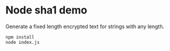 Node sha1 demo
==============

Generate a fixed length encrypted text for strings with any length.

```
npm install
node index.js
```